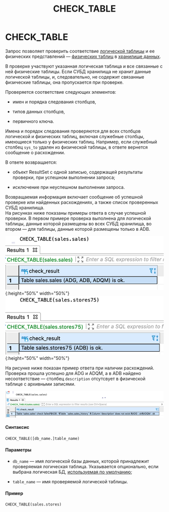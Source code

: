 ﻿---
layout: default
title: CHECK_TABLE
nav_order: 6
parent: Запросы SQL+
grand_parent: Справочная информация
has_children: false
has_toc: false
---

CHECK_TABLE
===========

Запрос позволяет проверить соответствие [логической таблицы](../../../Обзор_понятий_компонентов_и_связей/Основные_понятия/Логическая_таблица/Логическая_таблица.md) 
и ее физических представлений — [физических таблиц](../../../Обзор_понятий_компонентов_и_связей/Основные_понятия/Физическая_таблица/Физическая_таблица.md) 
в [хранилище данных](../../../Обзор_понятий_компонентов_и_связей/Основные_понятия/Хранилище_данных/Хранилище_данных.md).

В проверке участвуют указанная логическая таблица и все связанные с ней физические таблицы. Если СУБД 
хранилища не хранит данные логической таблицы, и, следовательно, не содержит связанные физические таблицы, 
она пропускается при проверке.

Проверяется соответствие следующих элементов:

*   имен и порядка следования столбцов,

*   типов данных столбцов,

*   первичного ключа.

Имена и порядок следования проверяются для всех столбцов логической и физических таблиц, включая служебные 
столбцы, имеющиеся только у физических таблиц. Например, если служебный столбец `sys_to` удален из 
физической таблицы, в ответе вернется сообщение о расхождении.

В ответе возвращается:

*   объект ResultSet с одной записью, содержащей результаты проверки, при успешном выполнении запроса;

*   исключение при неуспешном выполнении запроса.

Возвращаемая информация включает сообщение об успешной проверке или найденных расхождениях, а также список 
проверенных СУБД хранилища.  
На рисунках ниже показаны примеры ответа в случае успешной проверки. В первом примере проверка выполнена 
для логической таблицы, данные которой размещены во всех СУБД хранилища, во втором — для таблицы, данные 
которой размещены только в ADB.

![](check_table_без_расхождений_3_бд.png){:height="50%" width="50%"}
![](check_table_без_расхождений_1_бд.png){:height="50%" width="50%"}

На рисунке ниже показан пример ответа при наличии расхождений. Проверка прошла успешно для ADG и ADQM, 
а в ADB найдено несоответствие — столбец `description` отсутсвует в физической таблице с архивными записями.

![](check_table_с_расхождениями.png)

#### Синтаксис
```sql
CHECK_TABLE([db_name.]table_name)
```
#### Параметры

*   `db_name` — имя логической базы данных, которой принадлежит проверяемая логическая таблица. 
    Указывается опционально, если выбрана логическая БД, [используемая по умолчанию](../../../Работа_с_системой/Другие_функции/Определение_логической_БД_по_умолчанию/Определение_логической_БД_по_умолчанию.md);

*   `table_name` — имя проверяемой логической таблицы.

#### Пример
```sql
CHECK_TABLE(sales.stores)
```